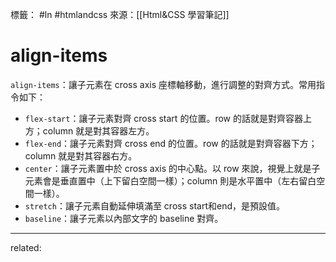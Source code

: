 標籤： #ln #htmlandcss 
來源：[[Html&CSS 學習筆記]]

# align-items
`align-items`：讓子元素在 cross axis 座標軸移動，進行調整的對齊方式。常用指令如下：

- `flex-start`：讓子元素對齊 cross start 的位置。row 的話就是對齊容器上方；column 就是對其容器左方。
- `flex-end`：讓子元素對齊 cross end 的位置。row 的話就是對齊容器下方；column 就是對其容器右方。
- `center`：讓子元素置中於 cross axis 的中心點。以 row 來說，視覺上就是子元素會是垂直置中（上下留白空間一樣）；column 則是水平置中（左右留白空間一樣）。
- `stretch`：讓子元素自動延伸填滿至 cross start和end，是預設值。
- `baseline`：讓子元素以內部文字的 baseline 對齊。



---

related: